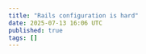 ```yaml
---
title: "Rails configuration is hard"
date: 2025-07-13 16:06 UTC
published: true
tags: []
---
```




<blockquote markdown="1">



</blockquote>
